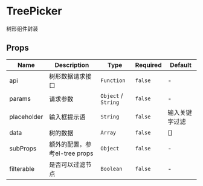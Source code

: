 # TreePicker

树形组件封装

## Props

<!-- @vuese:TreePicker:props:start -->
|Name|Description|Type|Required|Default|
|---|---|---|---|---|
|api|树形数据请求接口|`Function`|`false`|-|
|params|请求参数|`Object` /  `String`|`false`|-|
|placeholder|输入框提示语|`String`|`false`|输入关键字过滤|
|data|树的数据|`Array`|`false`|[]|
|subProps|额外的配置，参考el-tree props|`Object`|`false`|-|
|filterable|是否可以过滤节点|`Boolean`|`false`|-|

<!-- @vuese:TreePicker:props:end -->


